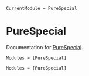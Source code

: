 ```@meta
CurrentModule = PureSpecial
```

# PureSpecial

Documentation for [PureSpecial](https://github.com/inkydragon/PureSpecial.jl).

```@index
Modules = [PureSpecial]
```

```@autodocs
Modules = [PureSpecial]
```
